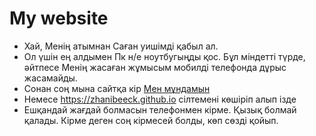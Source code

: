 # My website
- Хай, Менің атымнан Саған уишімді қабыл ал. 
- Ол үшін ең алдымен Пк н/е ноутбугыңды қос. Бұл міндетті түрде, әйтпесе Менің жасаған жұмысым мобилді телефонда дұрыс жасамайды.
- Сонан соң мына сайтқа кір [Мен мұндамын](https://zhanibeeck.github.io)
- Немесе https://zhanibeeck.github.io сілтемені көшіріп алып ізде
- Ешқандай жағдай болмасын телефонмен кірме. Қызық болмай қалады. Кірме деген соң кірмесей болды, көп сөзді қойып.

